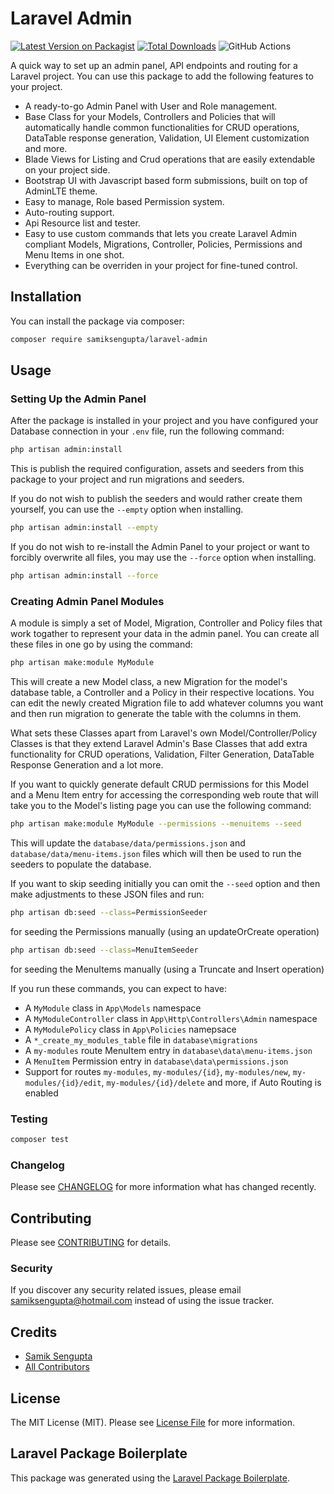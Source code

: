 # Laravel Admin

[![Latest Version on Packagist](https://img.shields.io/packagist/v/samiksengupta/laravel-admin.svg?style=flat-square)](https://packagist.org/packages/samiksengupta/laravel-admin)
[![Total Downloads](https://img.shields.io/packagist/dt/samiksengupta/laravel-admin.svg?style=flat-square)](https://packagist.org/packages/samiksengupta/laravel-admin)
![GitHub Actions](https://github.com/samiksengupta/laravel-admin/actions/workflows/main.yml/badge.svg)

A quick way to set up an admin panel, API endpoints and routing for a Laravel project. You can use this package to add the following features to your project.

* A ready-to-go Admin Panel with User and Role management.
* Base Class for your Models, Controllers and Policies that will automatically handle common functionalities for CRUD operations, DataTable response generation, Validation, UI Element customization and more.
* Blade Views for Listing and Crud operations that are easily extendable on your project side.
* Bootstrap UI with Javascript based form submissions, built on top of AdminLTE theme.
* Easy to manage, Role based Permission system.
* Auto-routing support.
* Api Resource list and tester.
* Easy to use custom commands that lets you create Laravel Admin compliant Models, Migrations, Controller, Policies, Permissions and Menu Items in one shot.
* Everything can be overriden in your project for fine-tuned control.


## Installation

You can install the package via composer:

```bash
composer require samiksengupta/laravel-admin
```

## Usage

### Setting Up the Admin Panel

After the package is installed in your project and you have configured your Database connection in your `.env` file, run the following command:

```bash
php artisan admin:install
```

This is publish the required configuration, assets and seeders from this package to your project and run migrations and seeders.

If you do not wish to publish the seeders and would rather create them yourself, you can use the `--empty` option when installing.

```bash
php artisan admin:install --empty
```

If you do not wish to re-install the Admin Panel to your project or want to forcibly overwrite all files, you may use the `--force` option when installing.

```bash
php artisan admin:install --force
```

### Creating Admin Panel Modules

A module is simply a set of Model, Migration, Controller and Policy files that work togather to represent your data in the admin panel. You can create all these files in one go by using the command:

```bash
php artisan make:module MyModule
```

This will create a new Model class, a new Migration for the model's database table, a Controller and a Policy in their respective locations. You can edit the newly created Migration file to add whatever columns you want and then run migration to generate the table with the columns in them.

What sets these Classes apart from Laravel's own Model/Controller/Policy Classes is that they extend Laravel Admin's Base Classes that add extra functionality for CRUD operations, Validation, Filter Generation, DataTable Response Generation and a lot more.

If you want to quickly generate default CRUD permissions for this Model and a Menu Item entry for accessing the corresponding web route that will take you to the Model's listing page you can use the following command:

```bash
php artisan make:module MyModule --permissions --menuitems --seed
```

This will update the `database/data/permissions.json` and `database/data/menu-items.json` files which will then be used to run the seeders to populate the database. 

If you want to skip seeding initially you can omit the `--seed` option and then make adjustments to these JSON files and run:

```bash
php artisan db:seed --class=PermissionSeeder
```

for seeding the Permissions manually (using an updateOrCreate operation)

```bash
php artisan db:seed --class=MenuItemSeeder
```

for seeding the MenuItems manually (using a Truncate and Insert operation)

If you run these commands, you can expect to have:

* A `MyModule` class in `App\Models` namespace
* A `MyModuleController` class in `App\Http\Controllers\Admin` namespace
* A `MyModulePolicy` class in `App\Policies` namepsace
* A `*_create_my_modules_table` file in `database\migrations`
* A `my-modules` route MenuItem entry in `database\data\menu-items.json`
* A `MenuItem` Permission entry in `database\data\permissions.json`
* Support for routes `my-modules`, `my-modules/{id}`, `my-modules/new`, `my-modules/{id}/edit`, `my-modules/{id}/delete` and more, if Auto Routing is enabled

### Testing

```bash
composer test
```

### Changelog

Please see [CHANGELOG](CHANGELOG.md) for more information what has changed recently.

## Contributing

Please see [CONTRIBUTING](CONTRIBUTING.md) for details.

### Security

If you discover any security related issues, please email samiksengupta@hotmail.com instead of using the issue tracker.

## Credits

-   [Samik Sengupta](https://github.com/samiksengupta)
-   [All Contributors](../../contributors)

## License

The MIT License (MIT). Please see [License File](LICENSE.md) for more information.

## Laravel Package Boilerplate

This package was generated using the [Laravel Package Boilerplate](https://laravelpackageboilerplate.com).

